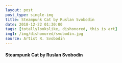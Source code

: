 ```yaml
---
layout: post
post_type: single-img
title: Steampunk Cat by Ruslan Svobodin
date: 2018-12-22 01:30:00
tags: [totallylookslike, dishonored, this is art]
img1: /img/dishonored/svobodin.jpg
source: Artist R. Svobodin
---
```

#### Steampunk Cat by Ruslan Svobodin
